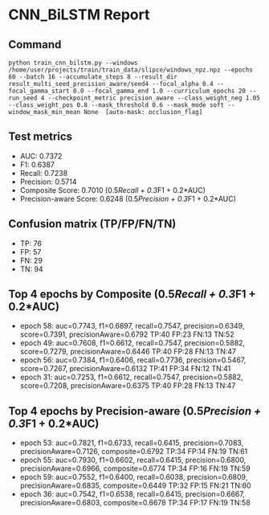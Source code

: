 # CNN_BiLSTM Report

## Command
```
python train_cnn_bilstm.py --windows /home/user/projects/train/train_data/slipce/windows_npz.npz --epochs 60 --batch 16 --accumulate_steps 8 --result_dir result_multi_seed_precision_aware/seed4 --focal_alpha 0.4 --focal_gamma_start 0.0 --focal_gamma_end 1.0 --curriculum_epochs 20 --run_seed 4 --checkpoint_metric precision_aware --class_weight_neg 1.05 --class_weight_pos 0.8 --mask_threshold 0.6 --mask_mode soft --window_mask_min_mean None  [auto-mask: occlusion_flag]
```

## Test metrics
- AUC: 0.7372
- F1: 0.6387
- Recall: 0.7238
- Precision: 0.5714
- Composite Score: 0.7010 (0.5*Recall + 0.3*F1 + 0.2*AUC)
- Precision-aware Score: 0.6248 (0.5*Precision + 0.3*F1 + 0.2*AUC)
## Confusion matrix (TP/FP/FN/TN)
- TP: 76
- FP: 57
- FN: 29
- TN: 94

## Top 4 epochs by Composite (0.5*Recall + 0.3*F1 + 0.2*AUC)
- epoch 58: auc=0.7743, f1=0.6897, recall=0.7547, precision=0.6349, score=0.7391, precisionAware=0.6792  TP:40 FP:23 FN:13 TN:52
- epoch 49: auc=0.7608, f1=0.6612, recall=0.7547, precision=0.5882, score=0.7279, precisionAware=0.6446  TP:40 FP:28 FN:13 TN:47
- epoch 56: auc=0.7384, f1=0.6406, recall=0.7736, precision=0.5467, score=0.7267, precisionAware=0.6132  TP:41 FP:34 FN:12 TN:41
- epoch 31: auc=0.7253, f1=0.6612, recall=0.7547, precision=0.5882, score=0.7208, precisionAware=0.6375  TP:40 FP:28 FN:13 TN:47

## Top 4 epochs by Precision-aware (0.5*Precision + 0.3*F1 + 0.2*AUC)
- epoch 53: auc=0.7821, f1=0.6733, recall=0.6415, precision=0.7083, precisionAware=0.7126, composite=0.6792  TP:34 FP:14 FN:19 TN:61
- epoch 55: auc=0.7930, f1=0.6602, recall=0.6415, precision=0.6800, precisionAware=0.6966, composite=0.6774  TP:34 FP:16 FN:19 TN:59
- epoch 59: auc=0.7552, f1=0.6400, recall=0.6038, precision=0.6809, precisionAware=0.6835, composite=0.6449  TP:32 FP:15 FN:21 TN:60
- epoch 36: auc=0.7542, f1=0.6538, recall=0.6415, precision=0.6667, precisionAware=0.6803, composite=0.6678  TP:34 FP:17 FN:19 TN:58
